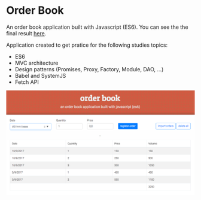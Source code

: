 # Order Book

An order book application built with Javascript (ES6).
You can see the the final result [here](https://cauequeiroz-orderbook.herokuapp.com/).

Application created to get pratice for the following studies topics:
- ES6
- MVC architecture 
- Design patterns (Promises, Proxy, Factory, Module, DAO, ...)
- Babel and SystemJS
- Fetch API

![screenshot](screenshot.png)